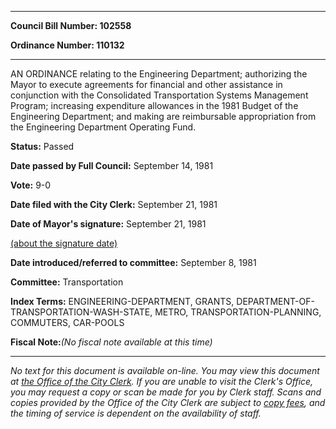 

********

**Council Bill Number: 102558**
   
**Ordinance Number: 110132**
********

 AN ORDINANCE relating to the Engineering Department; authorizing the Mayor to execute agreements for financial and other assistance in conjunction with the Consolidated Transportation Systems Management Program; increasing expenditure allowances in the 1981 Budget of the Engineering Department; and making are reimbursable appropriation from the Engineering Department Operating Fund.

**Status:** Passed
   
**Date passed by Full Council:** September 14, 1981
   
**Vote:** 9-0
   
**Date filed with the City Clerk:** September 21, 1981
   
**Date of Mayor's signature:** September 21, 1981
   
[(about the signature date)](/~public/approvaldate.htm)
   
   
   
**Date introduced/referred to committee:** September 8, 1981
   
**Committee:** Transportation
   
   
**Index Terms:** ENGINEERING-DEPARTMENT, GRANTS, DEPARTMENT-OF-TRANSPORTATION-WASH-STATE, METRO, TRANSPORTATION-PLANNING, COMMUTERS, CAR-POOLS

**Fiscal Note:**_(No fiscal note available at this time)_
********

_No text for this document is available on-line. You may view this document at [the Office of the City Clerk](http://www.seattle.gov/leg/clerk/contactUs.htm). If you are unable to visit the Clerk's Office, you may request a copy or scan be made for you by Clerk staff. Scans and copies provided by the Office of the City Clerk are subject to [copy fees](http://clerk.seattle.gov/~public/clerkfees.htm), and the timing of service is dependent on the availability of staff._

